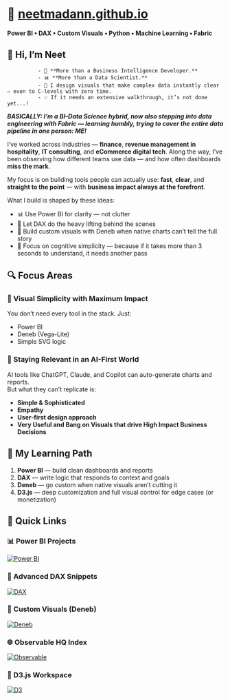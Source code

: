 

# 🧠 [**neetmadann.github.io**](https://neetmadann.github.io)

**Power BI • DAX • Custom Visuals • Python • Machine Learning • Fabric**  

## 👋 Hi, I’m Neet

              - 🧠 **More than a Business Intelligence Developer.**  
              - 📊 **More than a Data Scientist.**  
              - 🎨 I design visuals that make complex data instantly clear — even to C-levels with zero time.  
              - 💡 If it needs an extensive walkthrough, it’s not done yet...!

 ***BASICALLY: I’m a BI–Data Science hybrid, now also stepping into data engineering with Fabric — learning humbly, trying to cover the entire data pipeline in one person: ME!***

I’ve worked across industries — **finance**, **revenue management in hospitality**, **IT consulting**, and **eCommerce digital tech**.
Along the way, I’ve been observing how different teams use data — and how often dashboards **miss the mark**.

My focus is on building tools people can actually use: **fast**, **clear**, and **straight to the point** — with **business impact always at the forefront**.

What I build is shaped by these ideas:

- 📊 Use Power BI for clarity — not clutter  
- 🧮 Let DAX do the heavy lifting behind the scenes  
- 🎨 Build custom visuals with Deneb when native charts can’t tell the full story  
- 🧠 Focus on cognitive simplicity — because if it takes more than 3 seconds to understand, it needs another pass

## 🔍 Focus Areas

### 🎯 Visual Simplicity with Maximum Impact

You don’t need every tool in the stack. Just:

- Power BI  
- Deneb (Vega-Lite)  
- Simple SVG logic  

### 🤖 Staying Relevant in an AI-First World

AI tools like ChatGPT, Claude, and Copilot can auto-generate charts and reports.  
But what they can’t replicate is:

- **Simple & Sophisticated**
- **Empathy**
- **User-first design approach**
- **Very Useful and Bang on Visuals that drive High Impact Business Decisions**

## 🧭 My Learning Path

1. **Power BI** — build clean dashboards and reports  
2. **DAX** — write logic that responds to context and goals  
3. **Deneb** — go custom when native visuals aren’t cutting it  
4. **D3.js** — deep customization and full visual control for edge cases (or monetization)

## 🔗 Quick Links

### 📊 Power BI Projects  
[![Power BI](https://img.shields.io/badge/View%20Power%20BI%20Folder-Dashboards%20%26%20Templates-orange?style=for-the-badge&logo=powerbi)](https://github.com/neetmadann/neetmadann.github.io/tree/main/PowerBI)

### 🧠 Advanced DAX Snippets  
[![DAX](https://img.shields.io/badge/Explore%20DAX%20Logic-Hard%20Level%20Equations-yellow?style=for-the-badge&logo=dynamics365)](https://github.com/neetmadann/neetmadann.github.io/tree/main/DAX)

### 🎨 Custom Visuals (Deneb)  
[![Deneb](https://img.shields.io/badge/Deneb%20Reports-Vega--Lite%20Visuals-blueviolet?style=for-the-badge&logo=vega)](https://github.com/neetmadann/neetmadann.github.io/tree/main/Deneb)

### 🌐 Observable HQ Index  
[![Observable](https://img.shields.io/badge/Visit%20Observable%20HQ-Main%20Index-ff69b4?style=for-the-badge&logo=observable)](https://observablehq.com/@neetmadan)

### 🌳 D3.js Workspace  
[![D3](https://img.shields.io/badge/Explore%20D3.js%20Work-D3%20Custom%20Visuals-green?style=for-the-badge&logo=d3.js)](https://observablehq.com/collection/@neetmadan/d3-custom-visuals)
